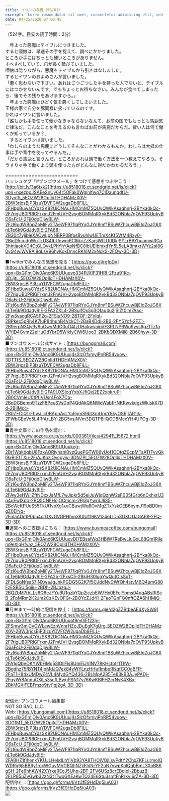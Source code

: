 ```yaml
---
title: イワンの馬鹿（56/61）
excerpt: 'Lorem ipsum dolor sit amet, consectetur adipiscing elit, sed do eiusmod tempor incididunt ut labore et dolore magna aliqua. Praesent elementum facilisis leo vel fringilla est ullamcorper eget. At imperdiet dui accumsan sit amet nulla facilisi morbi tempus.'
date: 04/25/2020 07:00:45
---
```


（524字。目安の読了時間：2分）  
  
　年よった悪魔はテイブルにつきました。  
すると唖娘は、早速その手を捉えて、調べにかかりました。  
ところが手にはちっとも硬いところがありません。  
すべすべしていて、爪が長く延びていました。  
唖娘は唸りながら、悪魔をテイブルから引きはなしました。  
するとイワンのおよめさんが言いました。  
「悪く思わないで下さい。あれはごつごつした手を持った人でないと、テイブルにはつかせないんです。でもちょっとお待ちなさい。みんなが食べてしまったら、後でその残りをあげますから。」  
　年よった悪魔はひどく気を悪くしてしまいました。  
王様の家で自分を豚同様に扱っているのです。  
かれはイワンに言いました。  
「誰もかも手を使って働かなきゃならないなんて、お前の国でももっとも馬鹿気た律法だ。こんなことを考えるのも言わばお前が馬鹿だからだ。賢い人は何で働くか知っているか？」  
　するとイワンは言いました。  
「わしらのような馬鹿にどうしてそんなことがわかるもんか。わしらは大抵の仕事は手や背中を使ってやるんだ。」  
「だから馬鹿と言うんだ。ところがおれは頭で働く方法を一つ教えてやろう。そうすりゃ手で働くより頭を使った方がどんなに得だかわかるだろう。」  
  
\=========================  
ハッシュタグ「#ブンゴウメール」をつけて感想をつぶやこう！　  
[http://bit.ly/3a6txk2](https://u8518018.ct.sendgrid.net/ls/click?upn=nxezppJSAEeSnUy64r5OFak0Wglnlfwq7ClDaungdfU-3Dynf5_5EOZW28OpIldTHDHAMzX0V-2BW3rjcsBjP3IzuYDVFCW2ugaDb8FlLL-2FHbpBuwaCYdzSK82UiONAuHMCmMZ5QUyQWlkAsaqhnrj-2BYka0kQc-2F7rigUB0PRlGFrxmJ2FmUVH2vsgBOMMqRXykBd32ONbIa7qOVF93UpkyBD6aFcU-2Fji0dqDIjwBLW-2FzI6udWBbpZoMiFy2TAeWF971lqRYxGJYn8mf1BSuWZhcuwBjEldZoJG6XnLTe6k9GdJdy9IE-2FA88-2B30it7vjjbIeXAOwLpNNBRP0BfosBvuhlwUETmX4Kf5VtM4Rxy0-2BioD5cudgWuTkUS4IbUnwm6CIIikcZzKarsWtLU0DkjSYLrBAYbuamwi3Cq3hhtiaokXD4CtGLQvkLPhYhYApNfBC8ibUEibmxdYn5L5eLABmtxrWYe2sI8G0yG4wiWV8Al8qLsV96hyKokDnncRKhIM2xNckS-2FQw-3D-3D)  
  
■Twitterでみんなの感想を見る：[https://goo.gl/rgfoDv](https://u8518018.ct.sendgrid.net/ls/click?upn=BxGl1mjOlv0Anc6K9UUuuvo334PJXlF31HRI-2Fzu91Kc-3DJjtL_5EOZW28OpIldTHDHAMzX0V-2BW3rjcsBjP3IzuYDVFCW2ugaDb8FlLL-2FHbpBuwaCYdzSK82UiONAuHMCmMZ5QUyQWlkAsaqhnrj-2BYka0kQc-2F7rigUB0PRlGFrxmJ2FmUVH2vsgBOMMqRXykBd32ONbIa7qOVF93UpkyBD6aFcU-2Fji0dqDIjwBLW-2FzI6udWBbpZoMiFy2TAeWF971lqRYxGJYn8mf1BSuWZhcuwBjEldZoJG6XnLTe6k9GdJdy9IE-2FA2ZXL4-2BSujfOxSg3Ofau4u2jSIZt0lm7Aac-2Fw3vacgRCA5P2o-2FSiuNO9-2BTOF-2Fxlql-2BPkec5pRh4K7IuP84huhB4VckC1-2BaB4Ddj-2B6-2FYSYof-2FZ1-2B9erpN3Qy9v9uOwvMdO0uO4tzUHakwvaipVFSRLNP6Wo9yss6gZfTz1oWYjD4Gvm22eHuOdYbrD5WiklyCiW6Uoo3-2BKbQDXMji8-2B60hyw-3D-3D)  
■ブンゴウメール公式サイト：[https://bungomail.com](https://u8518018.ct.sendgrid.net/ls/click?upn=BxGl1mjOlv0Anc6K9UUuuj4sSlzOfxmyiPnRR54vuow-3DTTfS_5EOZW28OpIldTHDHAMzX0V-2BW3rjcsBjP3IzuYDVFCW2ugaDb8FlLL-2FHbpBuwaCYdzSK82UiONAuHMCmMZ5QUyQWlkAsaqhnrj-2BYka0kQc-2F7rigUB0PRlGFrxmJ2FmUVH2vsgBOMMqRXykBd32ONbIa7qOVF93UpkyBD6aFcU-2Fji0dqDIjwBLW-2FzI6udWBbpZoMiFy2TAeWF971lqRYxGJYn8mf1BSuWZhcuwBjEldZoJG6XnLTe6k9GdJdy9IE-2FA9UXSIcqYxbXJflQxj2EZ2xpkruP-2B0CVmIeU0tPfIVUsr4FqX7Cq-2BoDGBemp9TzzF8PeuSVsDpP4QdAkQ6NWeWabfHNKRwvkdgzWklskX7Dd-2BIIMcc-2B0ZFCIQ1rFhwJIic0BApnAsLYaRgmS9btXmUpcY8kyOSRjtAR1ik-2FWbGEpVo5L4RfArLBY-2BG5vsjNVm3DQTP8iIQOD8MexYH4UPOg-3D-3D)  
■青空文庫でこの作品を読む：[https://www.aozora.gr.jp/cards/000361/files/42941\_15672.html](https://u8518018.ct.sendgrid.net/ls/click?upn=BxGl1mjOlv0Anc6K9UUuukcg-2Br1WqkbqbU8FzkAORlyhanI0vzQuePGTW06yUof1OOtgZ0cpMTsATfFvvGkl9xBrEfTXu-2FrAJKozlOycgyw-3DNZPI_5EOZW28OpIldTHDHAMzX0V-2BW3rjcsBjP3IzuYDVFCW2ugaDb8FlLL-2FHbpBuwaCYdzSK82UiONAuHMCmMZ5QUyQWlkAsaqhnrj-2BYka0kQc-2F7rigUB0PRlGFrxmJ2FmUVH2vsgBOMMqRXykBd32ONbIa7qOVF93UpkyBD6aFcU-2Fji0dqDIjwBLW-2FzI6udWBbpZoMiFy2TAeWF971lqRYxGJYn8mf1BSuWZhcuwBjEldZoJG6XnLTe6k9GdJdy9IE-2FAw3eHWliZftNDxxJaMfL7wJipkr5d5eiJuWjqQznW2sF005fGrb6nDxhxrU3q4oEwlXpo-2BQ5CNFHojOCmcm-2Bj3gYwrdJIiS5-2BcWeKPUcS55TkUt1voXg1xuCBuwjWq8OvMgZTxYskGEB6oymJ19pBD0mgZ0ElNq-2FnIaADn1P0bu4crGXvGVGPHfvp3K0U119KV1z4qLlDn3OXtzUaGARK-2FQ-3D-3D)  
■運営へのご支援はこちら： [https://www.buymeacoffee.com/bungomail](https://u8518018.ct.sendgrid.net/ls/click?upn=BxGl1mjOlv0Anc6K9UUuuvDl7EBsalWq3HBiW7ReBwLluGxL68Gm1RiIem9eXlgHfvaz_5EOZW28OpIldTHDHAMzX0V-2BW3rjcsBjP3IzuYDVFCW2ugaDb8FlLL-2FHbpBuwaCYdzSK82UiONAuHMCmMZ5QUyQWlkAsaqhnrj-2BYka0kQc-2F7rigUB0PRlGFrxmJ2FmUVH2vsgBOMMqRXykBd32ONbIa7qOVF93UpkyBD6aFcU-2Fji0dqDIjwBLW-2FzI6udWBbpZoMiFy2TAeWF971lqRYxGJYn8mf1BSuWZhcuwBjEldZoJG6XnLTe6k9GdJdy9IE-2FA2b-2FxsC5-2BkjH30luqYwQutOIsSxT-2FDLSqNfsa57iNXwaJgJnkPGDG5G2K7f5CJddNyDWfQh4stvM6Q4umG80FzESB5UI5qjiu-2BDh-2BJozqJ-2BQZbM7tbLLs6Q6eJFYu9U1gzbYQp2jczbEW7Hx0EFcjYpms04oqABsRtScB-2FpMRm2K2Jm2CzKEyOFGr-2BOYcZJd41-2FeoTGnFG0nftOZA6hHMjQ-3D-3D)  
■月末まで一時的に配信を停止： [https://forms.gle/d2gZZBtbeAEdXySW9](https://u8518018.ct.sendgrid.net/ls/click?upn=BxGl1mjOlv0Anc6K9UUuuot9m0iFf22jy-2FSmw3mjCyOWLcwEzhVnnrHZcJDuEgK7gUrg_5EOZW28OpIldTHDHAMzX0V-2BW3rjcsBjP3IzuYDVFCW2ugaDb8FlLL-2FHbpBuwaCYdzSK82UiONAuHMCmMZ5QUyQWlkAsaqhnrj-2BYka0kQc-2F7rigUB0PRlGFrxmJ2FmUVH2vsgBOMMqRXykBd32ONbIa7qOVF93UpkyBD6aFcU-2Fji0dqDIjwBLW-2FzI6udWBbpZoMiFy2TAeWF971lqRYxGJYn8mf1BSuWZhcuwBjEldZoJG6XnLTe6k9GdJdy9IE-2FA1gQbVOKYWbHMg58lGIlFls8UmEjJVlNV78KHctbtr1ThW-2Bgdhz75fBYNT4jpMdJQ7ek84yWYLnzHrfufImbpRNqfCC0gBFP-2FaT1H84xUMDwZ4VL4MydGYQ436-2BLMpA285Te83kB3AJyPADj-2FqyWr8AnnuCXiLs3scfLBwgPSN17y76KwKBlFH2crNsK4XBx-2BkMGXlFEBFmzo9tvj1qj2gA-3D-3D)  
  
\-------  
配信元: ブンゴウメール編集部  
NOT SO BAD, LLC.  
Web: [https://bungomail.com](https://u8518018.ct.sendgrid.net/ls/click?upn=BxGl1mjOlv0Anc6K9UUuuj4sSlzOfxmyiPnRR54vuow-3DGfMT_5EOZW28OpIldTHDHAMzX0V-2BW3rjcsBjP3IzuYDVFCW2ugaDb8FlLL-2FHbpBuwaCYdzSK82UiONAuHMCmMZ5QUyQWlkAsaqhnrj-2BYka0kQc-2F7rigUB0PRlGFrxmJ2FmUVH2vsgBOMMqRXykBd32ONbIa7qOVF93UpkyBD6aFcU-2Fji0dqDIjwBLW-2FzI6udWBbpZoMiFy2TAeWF971lqRYxGJYn8mf1BSuWZhcuwBjEldZoJG6XnLTe6k9GdJdy9IE-2FABHZ1fIhenkYKUJLHekdLhYiVb93YA8THOiVQjLsvPdtY2ChxZKFLurmolQWDRg6j5BB6y1rocWGuvMVGBQhNZjjFhiNrYF2uN7vwpKolQqbBmL3XoB8KgSH-2Fe6hhAW42XYrkeREoJ5Uhp-2BT-2FV6USz8crEBqlol-2BbuzB-2FLP85uZvGwb32zN3t1TwxGXEaKwTO24E6Stu3smtFnRrkvI6rZA-3D-3D)  
配信停止：[https://goo.gl/forms/kVz3fE9HdDq5iuA03](https://goo.gl/forms/kVz3fE9HdDq5iuA03)  
![](https://u8518018.ct.sendgrid.net/wf/open?upn=ypZaqTjaYrwJSsa-2BLe7H7RcvxSux8rtM6dMtnptkxLQMLiJbmQ03whDMSt9-2BvxM-2BKE6ujadHWCHS-2FYDUUXrKB1ko48yvbyCc0cRihB-2Fp5Bay9wjnwFFFSOMUGZ1XsQFL6p8hp16D1yieF4SRPfSVoCD7xRT3YmCsd6wgNqxdz-2BprOy5jS6Rm4lYg490eqtjGXLDJsmhSMEgJqRuPGa5B0V1DexMXUoXw012lZaBs634dkFv8-2BcalWPcMdVcqxkX17W7G7xsDSgJwoBppkIJVeUKrKEdGP0cW7VKTS-2FlcTiQofxLBc2JWgWtzi-2F9Zb6lIfkMpaDGtjN65lzR85f5zoWtd6rSp9Jgf0gnWCf-2BRi9FYMSjW4UrUttWFw6lY5JRWfz0sFr7OWHmFiiY3lxIuJv6Van6ISQwy5K8TQTffBbKHRmo9saw3-2BoQ8IRAEFNEwUun37aI1E12BIU66v1wHGw-3D-3D)